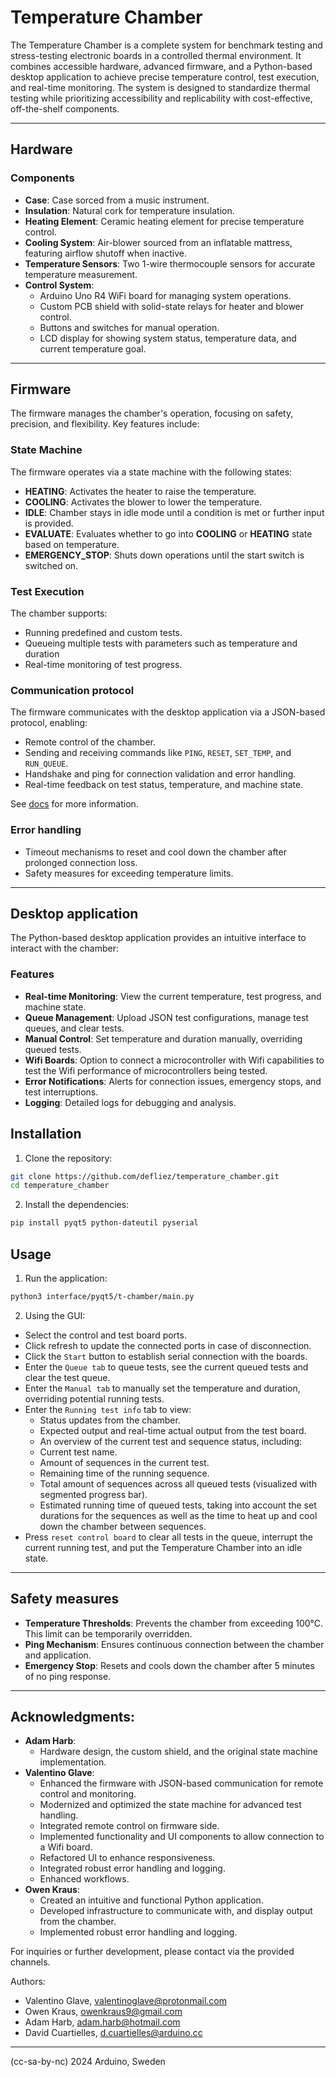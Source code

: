 # Temperature Chamber
The Temperature Chamber is a complete system for benchmark testing and stress-testing electronic boards in a controlled thermal environment. It combines accessible hardware, advanced firmware, and a Python-based desktop application to achieve precise temperature control, test execution, and real-time monitoring. The system is designed to standardize thermal testing while prioritizing accessibility and replicability with cost-effective, off-the-shelf components.

---

## Hardware

### Components
- **Case**: Case sorced from a music instrument.
- **Insulation**: Natural cork for temperature insulation.
- **Heating Element**: Ceramic heating element for precise temperature control.
- **Cooling System**: Air-blower sourced from an inflatable mattress, featuring airflow shutoff when inactive.
- **Temperature Sensors**: Two 1-wire thermocouple sensors for accurate temperature measurement.
- **Control System**:
    - Arduino Uno R4 WiFi board for managing system operations.
    - Custom PCB shield with solid-state relays for heater and blower control.
    - Buttons and switches for manual operation.
    - LCD display for showing system status, temperature data, and current temperature goal.

---

## Firmware
The firmware manages the chamber's operation, focusing on safety, precision, and flexibility. Key features include:

### State Machine
The firmware operates via a state machine with the following states:
- **HEATING**: Activates the heater to raise the temperature.
- **COOLING**: Activates the blower to lower the temperature.
- **IDLE**: Chamber stays in idle mode until a condition is met or further input is provided.
- **EVALUATE**: Evaluates whether to go into **COOLING** or **HEATING** state based on temperature.
- **EMERGENCY_STOP**: Shuts down operations until the start switch is switched on.

### Test Execution
The chamber supports:
- Running predefined and custom tests.
- Queueing multiple tests with parameters such as temperature and duration
- Real-time monitoring of test progress.

### Communication protocol
The firmware communicates with the desktop application via a JSON-based protocol, enabling:
- Remote control of the chamber.
- Sending and receiving commands like `PING`, `RESET`, `SET_TEMP`, and `RUN_QUEUE`.
- Handshake and ping for connection validation and error handling.
- Real-time feedback on test status, temperature, and machine state.

See [docs](https://github.com/defliez/temperature_chamber/blob/main/docs/docs.md) for more information.

### Error handling
- Timeout mechanisms to reset and cool down the chamber after prolonged connection loss.
- Safety measures for exceeding temperature limits.

---

## Desktop application
The Python-based desktop application provides an intuitive interface to interact with the chamber:

### Features
- **Real-time Monitoring**: View the current temperature, test progress, and machine state.
- **Queue Management**: Upload JSON test configurations, manage test queues, and clear tests.
- **Manual Control**: Set temperature and duration manually, overriding queued tests.
- **Wifi Boards**: Option to connect a microcontroller with Wifi capabilities to test the Wifi performance of microcontrollers being tested.
- **Error Notifications**: Alerts for connection issues, emergency stops, and test interruptions.
- **Logging**: Detailed logs for debugging and analysis.

## Installation
1. Clone the repository:
```sh
git clone https://github.com/defliez/temperature_chamber.git
cd temperature_chamber
```

2. Install the dependencies:
```sh
pip install pyqt5 python-dateutil pyserial
```

## Usage
1. Run the application:
```sh
python3 interface/pyqt5/t-chamber/main.py
```

2. Using the GUI:
- Select the control and test board ports.
- Click refresh to update the connected ports in case of disconnection.
- Click the `Start` button to establish serial connection with the boards.
- Enter the `Queue tab` to queue tests, see the current queued tests and clear the test queue.
- Enter the `Manual tab` to manually set the temperature and duration, overriding potential running tests.
- Enter the `Running test info` tab to view:
    - Status updates from the chamber.
    - Expected output and real-time actual output from the test board.
    - An overview of the current test and sequence status, including:
    - Current test name.
    - Amount of sequences in the current test.
    - Remaining time of the running sequence.
    - Total amount of sequences across all queued tests (visualized with segmented progress bar).
    - Estimated running time of queued tests, taking into account the set durations for the sequences as well as the time to heat up and cool down the chamber between sequences.
- Press `reset control board` to clear all tests in the queue, interrupt the current running test, and put the Temperature Chamber into an idle state.

---

## Safety measures
- **Temperature Thresholds**: Prevents the chamber from exceeding 100°C. This limit can be temporarily overridden.
- **Ping Mechanism**: Ensures continuous connection between the chamber and application. 
- **Emergency Stop**: Resets and cools down the chamber after 5 minutes of no ping response.

---

## Acknowledgments:
- **Adam Harb**:
    - Hardware design, the custom shield, and the original state machine implementation.
- **Valentino Glave**:
    - Enhanced the firmware with JSON-based communication for remote control and monitoring.
    - Modernized and optimized the state machine for advanced test handling.
    - Integrated remote control on firmware side.
    - Implemented functionality and UI components to allow connection to a Wifi board.
    - Refactored UI to enhance responsiveness.
    - Integrated robust error handling and logging.
    - Enhanced workflows.
- **Owen Kraus**:
    - Created an intuitive and functional Python application.
    - Developed infrastructure to communicate with, and display output from the chamber.
    - Implemented robust error handling and logging.

For inquiries or further development, please contact via the provided channels.

Authors:
- Valentino Glave, <valentinoglave@protonmail.com>
- Owen Kraus, <owenkraus9@gmail.com>
- Adam Harb, <adam.harb@hotmail.com>
- David Cuartielles, <d.cuartielles@arduino.cc>

---

 (cc-sa-by-nc) 2024 Arduino, Sweden

